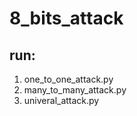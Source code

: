 # 8_bits_attack

## run:
1. one_to_one_attack.py
2. many_to_many_attack.py
3. univeral_attack.py



